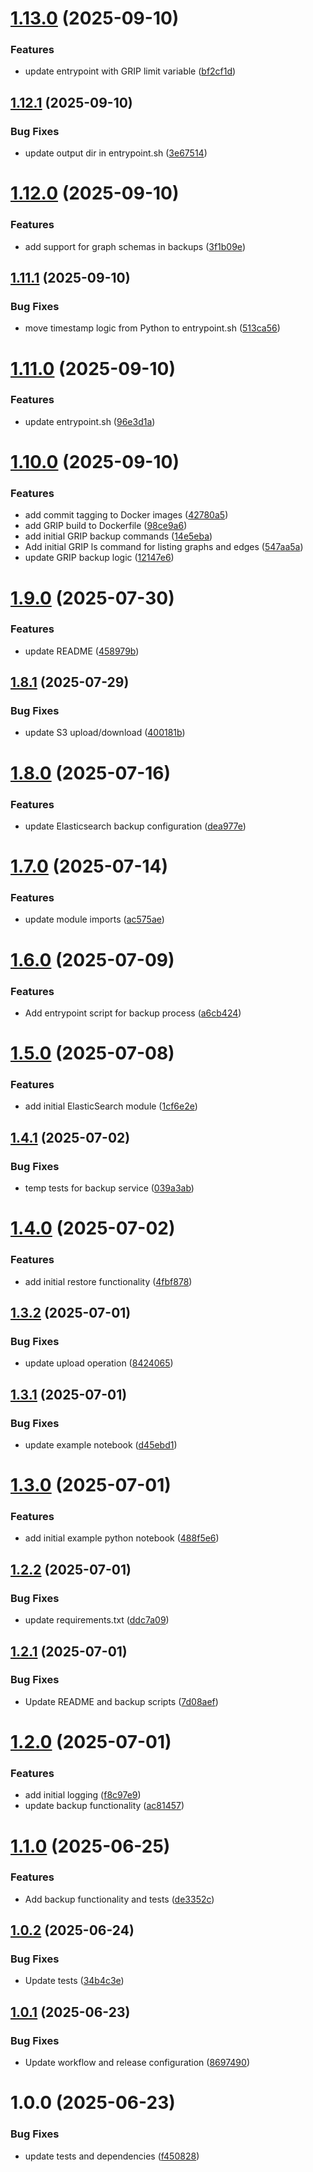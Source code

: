 # [1.13.0](https://github.com/calypr/backup-service/compare/v1.12.1...v1.13.0) (2025-09-10)


### Features

* update entrypoint with GRIP limit variable ([bf2cf1d](https://github.com/calypr/backup-service/commit/bf2cf1d04cf37e02e276240f496336c727047efb))

## [1.12.1](https://github.com/calypr/backup-service/compare/v1.12.0...v1.12.1) (2025-09-10)


### Bug Fixes

* update output dir in entrypoint.sh ([3e67514](https://github.com/calypr/backup-service/commit/3e675144a6a2a84aa01e5300985862e764888cff))

# [1.12.0](https://github.com/calypr/backup-service/compare/v1.11.1...v1.12.0) (2025-09-10)


### Features

* add support for graph schemas in backups ([3f1b09e](https://github.com/calypr/backup-service/commit/3f1b09ef28018e32c6ba5633eb9fdc0ce262d59c))

## [1.11.1](https://github.com/calypr/backup-service/compare/v1.11.0...v1.11.1) (2025-09-10)


### Bug Fixes

* move timestamp logic from Python to entrypoint.sh ([513ca56](https://github.com/calypr/backup-service/commit/513ca56c9476fdc05798aa50d580b60f46236708))

# [1.11.0](https://github.com/calypr/backup-service/compare/v1.10.0...v1.11.0) (2025-09-10)


### Features

* update entrypoint.sh ([96e3d1a](https://github.com/calypr/backup-service/commit/96e3d1a6d18701024bd22a757d51ccff364a20f5))

# [1.10.0](https://github.com/calypr/backup-service/compare/v1.9.0...v1.10.0) (2025-09-10)


### Features

* add commit tagging to Docker images ([42780a5](https://github.com/calypr/backup-service/commit/42780a5865a511039e4eb3557d5e94c0546219d0))
* add GRIP build to Dockerfile ([98ce9a6](https://github.com/calypr/backup-service/commit/98ce9a683bd2e9e9933b42544292984b32ec0780))
* add initial GRIP backup commands ([14e5eba](https://github.com/calypr/backup-service/commit/14e5ebac88d54edee245fca52716a1661463d40e))
* Add initial GRIP ls command for listing graphs and edges ([547aa5a](https://github.com/calypr/backup-service/commit/547aa5aa1807538e9234e82f11fe5c708b1c81a7))
* update GRIP backup logic ([12147e6](https://github.com/calypr/backup-service/commit/12147e68c4f340ad7f06b2148b7e144d7a5ef86a))

# [1.9.0](https://github.com/calypr/backup-service/compare/v1.8.1...v1.9.0) (2025-07-30)


### Features

* update README ([458979b](https://github.com/calypr/backup-service/commit/458979bf470f2ee2c47a14760869a5913f12f05a))

## [1.8.1](https://github.com/calypr/backup-service/compare/v1.8.0...v1.8.1) (2025-07-29)


### Bug Fixes

* update S3 upload/download ([400181b](https://github.com/calypr/backup-service/commit/400181ba178805c44b2f18e85f9081848f01c174))

# [1.8.0](https://github.com/calypr/backup-service/compare/v1.7.0...v1.8.0) (2025-07-16)


### Features

* update Elasticsearch backup configuration ([dea977e](https://github.com/calypr/backup-service/commit/dea977efb57b030884c39cbd94e360e0d1786e3b))

# [1.7.0](https://github.com/ACED-IDP/backup-service/compare/v1.6.0...v1.7.0) (2025-07-14)


### Features

* update module imports ([ac575ae](https://github.com/ACED-IDP/backup-service/commit/ac575ae3359994209a846ad789400db5b0542ca5))

# [1.6.0](https://github.com/ACED-IDP/backup-service/compare/v1.5.0...v1.6.0) (2025-07-09)


### Features

* Add entrypoint script for backup process ([a6cb424](https://github.com/ACED-IDP/backup-service/commit/a6cb4247561b6bb411849a40689aa9fc6475a289))

# [1.5.0](https://github.com/ACED-IDP/backup-service/compare/v1.4.1...v1.5.0) (2025-07-08)


### Features

* add initial ElasticSearch module ([1cf6e2e](https://github.com/ACED-IDP/backup-service/commit/1cf6e2e89702cab042315d2e7ff3dd73d03c27c0))

## [1.4.1](https://github.com/ACED-IDP/backup-service/compare/v1.4.0...v1.4.1) (2025-07-02)


### Bug Fixes

* temp tests for backup service ([039a3ab](https://github.com/ACED-IDP/backup-service/commit/039a3ab290b41a2b2ad5aa7d127e3f0de700af7e))

# [1.4.0](https://github.com/ACED-IDP/backup-service/compare/v1.3.2...v1.4.0) (2025-07-02)


### Features

* add initial restore functionality ([4fbf878](https://github.com/ACED-IDP/backup-service/commit/4fbf878a478a68507e7f71d9b9be7137a7ee7fbb))

## [1.3.2](https://github.com/ACED-IDP/backup-service/compare/v1.3.1...v1.3.2) (2025-07-01)


### Bug Fixes

* update upload operation ([8424065](https://github.com/ACED-IDP/backup-service/commit/8424065080caa0c6aa51b1f9e8b29893c76ae978))

## [1.3.1](https://github.com/ACED-IDP/backup-service/compare/v1.3.0...v1.3.1) (2025-07-01)


### Bug Fixes

* update example notebook ([d45ebd1](https://github.com/ACED-IDP/backup-service/commit/d45ebd105fad15877be4e7dc380e853519d8b5a7))

# [1.3.0](https://github.com/ACED-IDP/backup-service/compare/v1.2.2...v1.3.0) (2025-07-01)


### Features

* add initial example python notebook ([488f5e6](https://github.com/ACED-IDP/backup-service/commit/488f5e65a42c9dc230fc59da0b60db2c0956af65))

## [1.2.2](https://github.com/ACED-IDP/backup-service/compare/v1.2.1...v1.2.2) (2025-07-01)


### Bug Fixes

* update requirements.txt ([ddc7a09](https://github.com/ACED-IDP/backup-service/commit/ddc7a09f4f2863d6c37849294910df81af5768cf))

## [1.2.1](https://github.com/ACED-IDP/backup-service/compare/v1.2.0...v1.2.1) (2025-07-01)


### Bug Fixes

* Update README and backup scripts ([7d08aef](https://github.com/ACED-IDP/backup-service/commit/7d08aef1f7a74e9bd484124f5a1bb9c8b300aba1))

# [1.2.0](https://github.com/ACED-IDP/backup-service/compare/v1.1.0...v1.2.0) (2025-07-01)


### Features

* add initial logging ([f8c97e9](https://github.com/ACED-IDP/backup-service/commit/f8c97e93bc06ad311ffade16b8d22077db3f2604))
* update backup functionality ([ac81457](https://github.com/ACED-IDP/backup-service/commit/ac8145758684fe8d25b29d112c8d1c2ff7d86ac4))

# [1.1.0](https://github.com/ACED-IDP/backup-service/compare/v1.0.2...v1.1.0) (2025-06-25)


### Features

* Add backup functionality and tests ([de3352c](https://github.com/ACED-IDP/backup-service/commit/de3352cbd7801c5fcfe0603cd1a4add5fcf176ac))

## [1.0.2](https://github.com/ACED-IDP/backup-service/compare/v1.0.1...v1.0.2) (2025-06-24)


### Bug Fixes

* Update tests ([34b4c3e](https://github.com/ACED-IDP/backup-service/commit/34b4c3e049f868135c99022ba1a917ee33f049b8))

## [1.0.1](https://github.com/ACED-IDP/backup-service/compare/v1.0.0...v1.0.1) (2025-06-23)


### Bug Fixes

* Update workflow and release configuration ([8697490](https://github.com/ACED-IDP/backup-service/commit/86974908013b55e79033538f0a8ceb7661d0a9d8))

# 1.0.0 (2025-06-23)


### Bug Fixes

* update tests and dependencies ([f450828](https://github.com/ACED-IDP/backup-service/commit/f450828ed436cdfa0a361551753db1e47d4d6ae0))
